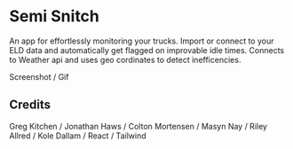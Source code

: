 # Semi Snitch
An app for effortlessly monitoring your trucks. Import or connect to your ELD data and automatically get flagged on improvable idle times. Connects to Weather api and uses geo cordinates to detect inefficencies.  

Screenshot / Gif

## Credits
Greg Kitchen / Jonathan Haws / Colton Mortensen / Masyn Nay / Riley Allred / Kole Dallam / React / Tailwind
